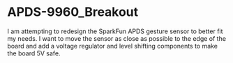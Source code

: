 APDS-9960_Breakout
==================
I am attempting to redesign the SparkFun APDS gesture sensor to better fit my needs.
I want to move the sensor as close as possible to the edge of the board and add a voltage regulator and level shifting components to make the board 5V safe.
